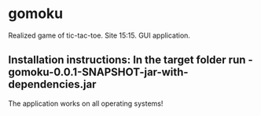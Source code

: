 # gomoku
Realized game of tic-tac-toe. Site 15:15.
GUI application.

Installation instructions:
In the target folder
run - gomoku-0.0.1-SNAPSHOT-jar-with-dependencies.jar
-----
The application works on all operating systems!
